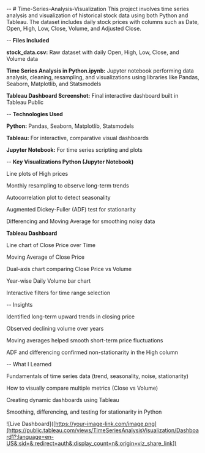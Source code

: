 -- # Time-Series-Analysis-Visualization
This project involves time series analysis and visualization of historical stock data using both Python and Tableau. The dataset includes daily stock prices with columns such as Date, Open, High, Low, Close, Volume, and Adjusted Close.


-- **Files Included**

**stock_data.csv:** Raw dataset with daily Open, High, Low, Close, and Volume data

**Time Series Analysis in Python.ipynb:** Jupyter notebook performing data analysis, cleaning, resampling, and visualizations using libraries like Pandas, Seaborn, Matplotlib, and Statsmodels

**Tableau Dashboard Screenshot:** Final interactive dashboard built in Tableau Public


-- **Technologies Used**

**Python:** Pandas, Seaborn, Matplotlib, Statsmodels

**Tableau:** For interactive, comparative visual dashboards

**Jupyter Notebook:** For time series scripting and plots


-- **Key Visualizations
Python (Jupyter Notebook)**

Line plots of High prices

Monthly resampling to observe long-term trends

Autocorrelation plot to detect seasonality

Augmented Dickey-Fuller (ADF) test for stationarity

Differencing and Moving Average for smoothing noisy data


**Tableau Dashboard**

Line chart of Close Price over Time

Moving Average of Close Price

Dual-axis chart comparing Close Price vs Volume

Year-wise Daily Volume bar chart

Interactive filters for time range selection


-- Insights

Identified long-term upward trends in closing price

Observed declining volume over years

Moving averages helped smooth short-term price fluctuations

ADF and differencing confirmed non-stationarity in the High column

-- What I Learned

Fundamentals of time series data (trend, seasonality, noise, stationarity)

How to visually compare multiple metrics (Close vs Volume)

Creating dynamic dashboards using Tableau

Smoothing, differencing, and testing for stationarity in Python

![Live Dashboard]([https://your-image-link.com/image.png](https://public.tableau.com/views/TimeSeriesAnalysisVisualization/Dashboard1?:language=en-US&:sid=&:redirect=auth&:display_count=n&:origin=viz_share_link])


